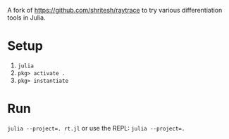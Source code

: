 A fork of https://github.com/shritesh/raytrace to try various differentiation tools in Julia.

# Setup
1. `julia`
2. `pkg> activate .`
3. `pkg> instantiate`

# Run
`julia --project=. rt.jl` or use the REPL: `julia --project=.`